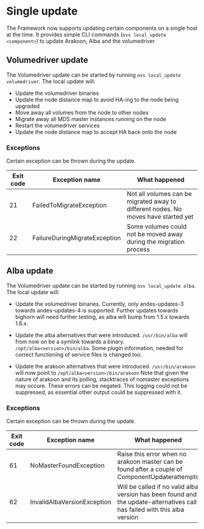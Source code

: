 # Single update
The Framework now supports updating certain components on a single host at the time.
It provides simple CLI commands (`ovs local_update <component>`) to update Arakoon, Alba and the volumedriver

## Volumedriver update
The Volumedriver update can be started by running `ovs local_update volumedriver`.
The local update will:
- Update the volumedriver binaries
- Update the node distance map to avoid HA-ing to the node being upgraded
- Move away all volumes from the node to other nodes
- Migrate away all MDS master instances running on the node
- Restart the volumedriver services
- Update the node distance map to accept HA back onto the node

### Exceptions
Certain exception can be thrown during the update.

| Exit code | Exception name | What happened |
| --------- | ---------------| ------------- |
| 21        | FailedToMigrateException | Not all volumes can be migrated away to different nodes. No moves have started yet |
| 22        | FailureDuringMigrateException | Some volumes could not be moved away during the migration process |

## Alba update
The Volumedriver update can be started by running `ovs local_update alba`.
The local update will:
- Update the volumedriver binaries. Currently, only andes-updates-3 towards andes-updates-4 is supported. Further updates towards bighorn will need further testing, as alba will bump from 1.5.x towards 1.6.x.
    
- Update the alba alternatives that were introduced. 
`/usr/bin/alba` will from now on be a symlink towards a binary.
`/opt/alba<version>/bin/alba`. Some plugin information, needed for correct functioning of service files is changed too.
- Update the arakoon alternatives that were introduced. `/usr/bin/arakoon` will now point to
`/opt/alba<version>/bin/arakoon`
Note that given the nature of arakoon and its polling, stacktraces of nomaster exceptions may occure. These errors can be negated. This logging could not be suppressed, as essential other output could be suppressed with it.

### Exceptions
Certain exception can be thrown during the update.

 | Exit code | Exception name | What happened |
| --------- | ---------------| ------------- |
| 61        | NoMasterFoundException | Raise this error when no arakoon master can be found after a couple of ComponentUpdaterattempts |
| 62        | InvalidAlbaVersionException | Will be called if no valid alba version has been found and the update-alternatives call has failed with this alba version|